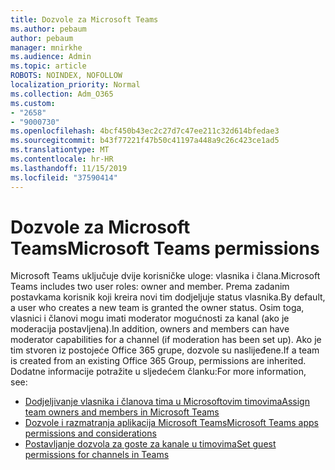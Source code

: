 ```yaml
---
title: Dozvole za Microsoft Teams
ms.author: pebaum
author: pebaum
manager: mnirkhe
ms.audience: Admin
ms.topic: article
ROBOTS: NOINDEX, NOFOLLOW
localization_priority: Normal
ms.collection: Adm_O365
ms.custom:
- "2658"
- "9000730"
ms.openlocfilehash: 4bcf450b43ec2c27d7c47ee211c32d614bfedae3
ms.sourcegitcommit: b43f77221f47b50c41197a448a9c26c423ce1ad5
ms.translationtype: MT
ms.contentlocale: hr-HR
ms.lasthandoff: 11/15/2019
ms.locfileid: "37590414"
---
```

# <a name="microsoft-teams-permissions"></a><span data-ttu-id="fc496-102">Dozvole za Microsoft Teams</span><span class="sxs-lookup"><span data-stu-id="fc496-102">Microsoft Teams permissions</span></span>

<span data-ttu-id="fc496-103">Microsoft Teams uključuje dvije korisničke uloge: vlasnika i člana.</span><span class="sxs-lookup"><span data-stu-id="fc496-103">Microsoft Teams includes two user roles: owner and member.</span></span> <span data-ttu-id="fc496-104">Prema zadanim postavkama korisnik koji kreira novi tim dodjeljuje status vlasnika.</span><span class="sxs-lookup"><span data-stu-id="fc496-104">By default, a user who creates a new team is granted the owner status.</span></span> <span data-ttu-id="fc496-105">Osim toga, vlasnici i članovi mogu imati moderator mogućnosti za kanal (ako je moderacija postavljena).</span><span class="sxs-lookup"><span data-stu-id="fc496-105">In addition, owners and members can have moderator capabilities for a channel (if moderation has been set up).</span></span> <span data-ttu-id="fc496-106">Ako je tim stvoren iz postojeće Office 365 grupe, dozvole su naslijeđene.</span><span class="sxs-lookup"><span data-stu-id="fc496-106">If a team is created from an existing Office 365 Group, permissions are inherited.</span></span> <span data-ttu-id="fc496-107">Dodatne informacije potražite u sljedećem članku:</span><span class="sxs-lookup"><span data-stu-id="fc496-107">For more information, see:</span></span>

- [<span data-ttu-id="fc496-108">Dodjeljivanje vlasnika i članova tima u Microsoftovim timovima</span><span class="sxs-lookup"><span data-stu-id="fc496-108">Assign team owners and members in Microsoft Teams</span></span>](https://docs.microsoft.com/microsoftteams/assign-roles-permissions)
- [<span data-ttu-id="fc496-109">Dozvole i razmatranja aplikacija Microsoft Teams</span><span class="sxs-lookup"><span data-stu-id="fc496-109">Microsoft Teams apps permissions and considerations</span></span>](https://docs.microsoft.com/microsoftteams/app-permissions)
- [<span data-ttu-id="fc496-110">Postavljanje dozvola za goste za kanale u timovima</span><span class="sxs-lookup"><span data-stu-id="fc496-110">Set guest permissions for channels in Teams</span></span>](https://support.office.com/article/4756c468-2746-4bfd-a582-736d55fcc169)
